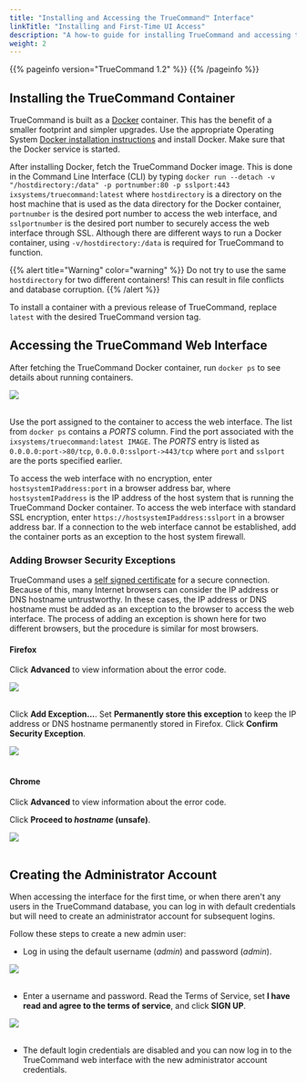 ```yaml
---
title: "Installing and Accessing the TrueCommand™ Interface"
linkTitle: "Installing and First-Time UI Access"
description: "A how-to guide for installing TrueCommand and accessing the web interface for the first time"
weight: 2
---
```


{{% pageinfo version="TrueCommand 1.2" %}}
{{% /pageinfo %}}

## Installing the TrueCommand Container

TrueCommand is built as a [Docker](https://www.docker.com/) container.
This has the benefit of a smaller footprint and simpler upgrades.
Use the appropriate Operating System [Docker installation instructions](https://docs.docker.com/get-docker/) and install Docker.
Make sure that the Docker service is started.

After installing Docker, fetch the TrueCommand Docker image.
This is done in the Command Line Interface (CLI) by typing `docker run --detach -v "/hostdirectory:/data" -p portnumber:80 -p sslport:443 ixsystems/truecommand:latest` where `hostdirectory` is a directory on the host machine that is used as the data directory for the Docker container, `portnumber` is the desired port number to access the web interface, and `sslportnumber` is the desired port number to securely access the web interface through SSL.
Although there are different ways to run a Docker container, using `-v/hostdirectory:/data` is required for TrueCommand to function.

{{% alert title="Warning" color="warning" %}}
Do not try to use the same `hostdirectory` for two different containers!
This can result in file conflicts and database corruption.
{{% /alert %}}

To install a container with a previous release of TrueCommand, replace `latest` with the desired TrueCommand version tag.

## Accessing the TrueCommand Web Interface

After fetching the TrueCommand Docker container, run `docker ps` to see details about running containers.

<img src="/images/tc-docker-container-list.png">
<br><br>

Use the port assigned to the container to access the web interface.
The list from `docker ps` contains a *PORTS* column.
Find the port associated with the `ixsystems/truecommand:latest IMAGE`.
The *PORTS* entry is listed as `0.0.0.0:port->80/tcp`, `0.0.0.0:sslport->443/tcp` where `port` and `sslport` are the ports specified earlier.

To access the web interface with no encryption, enter `hostsystemIPaddress:port` in a browser address bar, where `hostsystemIPaddress` is the IP address of the host system that is running the TrueCommand Docker container.
To access the web interface with standard SSL encryption, enter `https://hostsystemIPaddress:sslport` in a browser address bar.
If a connection to the web interface cannot be established, add the container ports as an exception to the host system firewall.

### Adding Browser Security Exceptions

TrueCommand uses a [self signed certificate](https://en.wikipedia.org/wiki/Self-signed_certificate) for a secure connection.
Because of this, many Internet browsers can consider the IP address or DNS hostname untrustworthy.
In these cases, the IP address or DNS hostname must be added as an exception to the browser to access the web interface.
The process of adding an exception is shown here for two different browsers, but the procedure is similar for most browsers.

#### Firefox

Click **Advanced** to view information about the error code.

<img src="/images/tc-firefox-warning.png">
<br><br>

Click **Add Exception...**.
Set **Permanently store this exception** to keep the IP address or DNS hostname permanently stored in Firefox.
Click **Confirm Security Exception**.

<img src="/images/tc-firefox-add-exception.png">
<br><br>

#### Chrome

Click **Advanced** to view information about the error code.

Click **Proceed to *hostname* (unsafe)**.

<img src="/images/tc-chrome-warning.png">
<br><br>

## Creating the Administrator Account

When accessing the interface for the first time, or when there aren't any users in the TrueCommand database, you can log in with default credentials but will need to create an administrator account for subsequent logins.

Follow these steps to create a new admin user:

* Log in using the default username (*admin*) and password (*admin*).

<img src="/images/tc-admin-login.png">
<br><br>

* Enter a username and password.
  Read the Terms of Service, set **I have read and agree to the terms of service**, and click **SIGN UP**.

<img src="/images/tc-sign-up.png">
<br><br>

* The default login credentials are disabled and you can now log in to the TrueCommand web interface with the new administrator account credentials.
